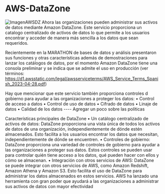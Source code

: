 # AWS-DataZone
![ImagenAWSDZ](https://github.com/DiegoJimenez14/AWS-DataZone/assets/115049957/bcf83a4e-9758-494b-b46d-8f96d94ed3ee)
Ahora las organizaciones pueden administrar sus activos de datos mediante Amazon DataZone.
Este servicio proporciona un catalogo centralizado de activos de datos lo que permite a los usuarios encontrar y acceder de manera más sencilla a los datos que sean requeridos. 

Recientemente en la MARATHON de bases de datos y análisis presentaron sus funciones y otras características además de demostraciones para lanzar los catálogos de datos, por el momento Amazon DataZone tiene una consola preliminar y se indica que se admite el uso en producción (ver términos: https://d1.awsstatic.com/legal/awsserviceterms/AWS_Service_Terms_Spanish_2023-04-28.pdf)

Hay que mencionar que este servicio también proporciona controles d gobierno para ayudar a las organizaciones a proteger los datos: 
•	Control de acceso a datos
•	Control de uso de datos
•	Cifrado de datos
•	Linaje de datos
•	Calidad de los datos 
---- Agregar un poco sobre las políticas 

Características principales de DataZone
•	Un catálogo centralizado de activos de datos: DataZone proporciona una vista única de todos los activos de datos de una organización, independientemente de dónde estén almacenados. Esto facilita a los usuarios encontrar los datos que necesitan, independientemente de dónde se encuentren.
•	Controles de gobierno: DataZone proporciona una variedad de controles de gobierno para ayudar a las organizaciones a proteger sus datos. Estos controles se pueden usar para controlar quién tiene acceso a los datos, qué pueden hacer con ellos y cómo se almacenan.
•	Integración con otros servicios de AWS: DataZone se puede integrar con otros servicios de AWS, como Amazon Redshift, Amazon Athena y Amazon S3. Esto facilita el uso de DataZone para administrar los datos almacenados en estos servicios.
AWS ha lanzado una herramienta con gran poder que ayudará a las organizaciones a administrar sus activos de datos con mayor efectividad

